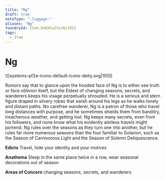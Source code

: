 ```yaml
---
title: "Ng"
draft: true
noteType: ":luggage:"
aliases: "Ng"
foundryId: Item.EeKXCwICezNjtD1I
tags:
  - Item
---
```


# Ng
![[systems-pf2e-icons-default-icons-deity.svg|150]]

Rumors say that to glance upon the hooded face of Ng is to either see truth or face oblivion itself, but the Eldest of changing seasons, secrets, and wanderers keeps his visage perpetually shrouded. He is a serious and stern figure draped in silvery robes that swish around his legs as he walks lonely and distant paths. No carefree wanderer, Ng is a patron of those who travel long distances with purpose, and he sometimes shields them from banditry, treacherous weather, and getting lost. Ng keeps many secrets, even from his followers, and none know what his evidently aimless travels might portend. Ng rules over the seasons as they turn one into another, but he rules far more numerous seasons than the four familiar to Golarion, such as the Season of Carnivorous Light and the Season of Solemn Deliquescence.

**Edicts** Travel, hide your identity and your motives

**Anathema** Sleep in the same place twice in a row, wear seasonal decorations out of season

**Areas of Concern** changing seasons, secrets, and wanderers
